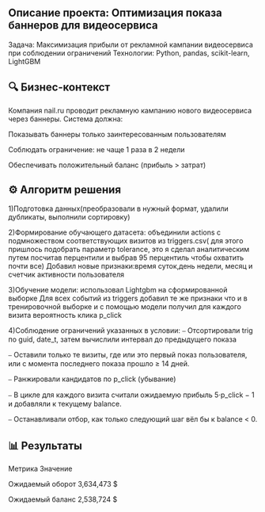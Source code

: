 ## Описание проекта: Оптимизация показа баннеров для видеосервиса
Задача: Максимизация прибыли от рекламной кампании видеосервиса при соблюдении ограничений
Технологии: Python, pandas, scikit-learn, LightGBM

## 🔍 Бизнес-контекст
Компания nail.ru проводит рекламную кампанию нового видеосервиса через баннеры. Система должна:

Показывать баннеры только заинтересованным пользователям

Соблюдать ограничение: не чаще 1 раза в 2 недели

Обеспечивать положительный баланс (прибыль > затрат)

## ⚙️ Алгоритм решения
1)Подготовка данных(преобразовали в нужный формат, удалили дубликаты, 
выполнили сортировку) 

2)Формирование обучающего датасета: объединили actions с подмножеством 
соответствующих визитов из triggers.csv( для этого пришлось подобрать 
параметр tolerance, это я сделал аналитическим путем посчитав перцентили и 
выбрав 95 перцентиль чтобы охватить почти все) 
Добавил новые признаки:время суток,день недели, месяц и счетчик 
активности пользователя

3)Обучение модели: использовал Lightgbm на сформированной выборке 
Для всех событий из triggers добавил те же признаки что и в тренировочной 
выборке и с помощью модели получил для каждого визита вероятность клика 
p_click 

4)Соблюдение ограничений указанных в условии: 
⎯ Отсортировали trig по guid, date_t, затем вычислили интервал до 
предыдущего показа  

⎯ Оставили только те визиты, где или это первый показ пользователя, 
или с момента последнего показа прошло ≥ 14 дней. 

⎯ Ранжировали кандидатов по p_click (убывание) 

⎯ В цикле для каждого визита считали ожидаемую прибыль 5·p_click − 1 
и добавляли к текущему balance. 

⎯ Останавливали отбор, как только следующий шаг вёл бы к balance < 0. 

## 📊 Результаты
Метрика	           Значение

Ожидаемый оборот	3,634,473 $

Ожидаемый баланс	2,538,724 $
